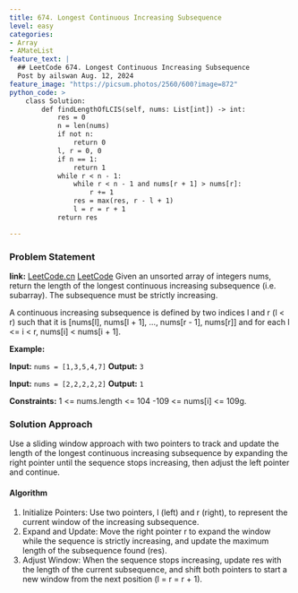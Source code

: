 ```yaml
---
title: 674. Longest Continuous Increasing Subsequence
level: easy
categories:
- Array
- AMateList
feature_text: |
  ## LeetCode 674. Longest Continuous Increasing Subsequence
  Post by ailswan Aug. 12, 2024
feature_image: "https://picsum.photos/2560/600?image=872"
python_code: >
    class Solution:
        def findLengthOfLCIS(self, nums: List[int]) -> int:
            res = 0
            n = len(nums) 
            if not n:
                return 0
            l, r = 0, 0 
            if n == 1:  
                return 1
            while r < n - 1: 
                while r < n - 1 and nums[r + 1] > nums[r]: 
                    r += 1 
                res = max(res, r - l + 1) 
                l = r = r + 1  
            return res  

---
```


### Problem Statement
**link:**
[LeetCode.cn](https://leetcode.cn/problems/longest-continuous-increasing-subsequence/)
[LeetCode](https://leetcode.com/longest-continuous-increasing-subsequence/)
Given an unsorted array of integers nums, return the length of the longest continuous increasing subsequence (i.e. subarray). The subsequence must be strictly increasing.

A continuous increasing subsequence is defined by two indices l and r (l < r) such that it is [nums[l], nums[l + 1], ..., nums[r - 1], nums[r]] and for each l <= i < r, nums[i] < nums[i + 1].

**Example:**

**Input:** `nums = [1,3,5,4,7]`
**Output:** `3`

**Input:** `nums = [2,2,2,2,2]`
**Output:** `1`
 
**Constraints:**
1 <= nums.length <= 104
-109 <= nums[i] <= 109g.

### Solution Approach
Use a sliding window approach with two pointers to track and update the length of the longest continuous increasing subsequence by expanding the right pointer until the sequence stops increasing, then adjust the left pointer and continue.

#### Algorithm
1. Initialize Pointers: Use two pointers, l (left) and r (right), to represent the current window of the increasing subsequence.
2. Expand and Update: Move the right pointer r to expand the window while the sequence is strictly increasing, and update the maximum length of the subsequence found (res).
3. Adjust Window: When the sequence stops increasing, update res with the length of the current subsequence, and shift both pointers to start a new window from the next position (l = r = r + 1).